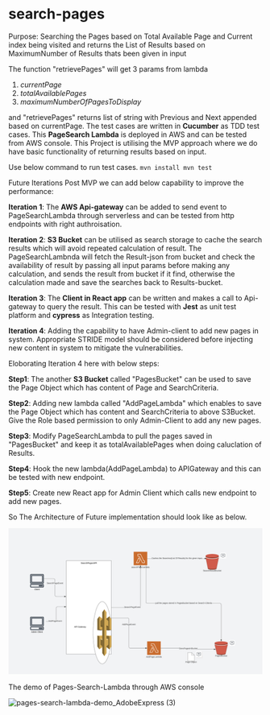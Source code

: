 # search-pages
Purpose: Searching the Pages based on Total Available Page and Current index being visited and returns the List of Results based on MaximumNumber of Results thats been given in input

The function "retrievePages" will get 3 params from lambda
1. _currentPage_
2. _totalAvailablePages_
3. _maximumNumberOfPagesToDisplay_

and "retrievePages" returns list of string with Previous and Next appended based on currentPage.
The test cases are written in **Cucumber** as TDD test cases.
This **PageSearch Lambda** is deployed in AWS and can be tested from AWS console.
This Project is utilising the MVP approach where we do have basic functionality of returning results based on input.

Use below command to run test cases.
`mvn install
mvn test`

Future Iterations Post MVP we can add below capability to improve the performance:

**Iteration 1**: The **AWS Api-gateway** can be added to send event to PageSearchLambda through serverless and can be tested from http endpoints with right authroisation.

**Iteration 2**: **S3 Bucket** can be utilised as search storage to cache the search results which will avoid repeated calculation of result. The PageSearchLambnda will fetch the Result-json from bucket and check the availability of result by passing all input params before making any calculation, and sends the result from bucket if it find, otherwise the calculation made and save the searches back to Results-bucket.

**Iteration 3**: The **Client in React app** can be written and makes a call to Api-gateway to query the result. This can be tested with **Jest** as unit test platform and **cypress** as Integration testing.

**Iteration 4**: Adding the capability to have Admin-client to add new pages in system. Appropriate STRIDE model should be considered before injecting new content in system to mitigate the vulnerabilities.

Eloborating Iteration 4 here with below steps:

**Step1**: The another **S3 Bucket** called "PagesBucket" can be used to save the Page Object which has content of Page and SearchCriteria.

**Step2**: Adding new lambda called "AddPageLambda" which enables to save the Page Object which has content and SearchCriteria to above S3Bucket. Give the Role based permission to only Admin-Client to add any new pages.

**Step3**: Modify PageSearchLambda to pull the pages saved in "PagesBucket" and keep it as totalAvailablePages when doing caluclation of Results.

**Step4**: Hook the new lambda(AddPageLambda) to APIGateway and this can be tested with new endpoint.

**Step5**: Create new React app for Admin Client which calls new endpoint to add new pages.

So The Architecture of Future implementation should look like as below.

![Screenshot](architecture.png)



The demo of Pages-Search-Lambda through AWS console

![pages-search-lambda-demo_AdobeExpress (3)](https://github.com/renugaTV/search-pages/assets/15089078/fa917a02-0489-4fe3-a4c5-d88a61208602)




